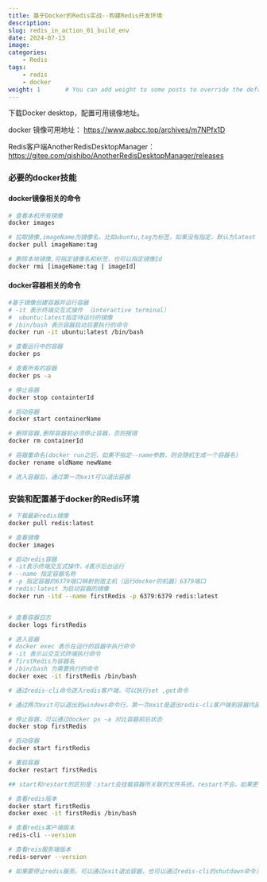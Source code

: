 ```yaml
---
title: 基于Docker的Redis实战--构建Redis开发环境
description:
slug: redis_in_action_01_build_env
date: 2024-07-13
image: 
categories:
    - Redis
tags:
    - redis
    - docker
weight: 1       # You can add weight to some posts to override the default sorting (date descending)
---
```


下载Docker desktop，配置可用镜像地址。

docker 镜像可用地址： https://www.aabcc.top/archives/m7NPfx1D   

Redis客户端AnotherRedisDesktopManager： https://gitee.com/qishibo/AnotherRedisDesktopManager/releases

### 必要的docker技能
#### docker镜像相关的命令
``` sh
# 查看本机所有镜像
docker images 

# 拉取镜像,imageName为镜像名，比如ubuntu,tag为标签，如果没有指定，默认为latest
docker pull imageName:tag

# 删除本地镜像,可指定镜像名和标签，也可以指定镜像Id
docker rmi [imageName:tag | imageId]

```
#### docker容器相关的命令

``` sh
#基于镜像创建容器并运行容器
# -it 表示终端交互式操作 （interactive terminal）
#  ubuntu:latest指定待运行的镜像
# /bin/bash 表示容器启动后要执行的命令
docker run -it ubuntu:latest /bin/bash

# 查看运行中的容器
docker ps

# 查看所有的容器
docker ps -a

# 停止容器
docker stop containterId

# 启动容器
docker start containerName

# 删除容器,删除容器前必须停止容器，否则报错
docker rm containerId

# 容器重命名(docker run之后，如果不指定--name参数，则会随机生成一个容器名)
docker rename oldName newName

# 进入容器后，通过第一次exit可以退出容器
```

### 安装和配置基于docker的Redis环境

``` sh
# 下载最新redis镜像
docker pull redis:latest

# 查看镜像
docker images

# 启动redis容器
# -it表示终端交互式操作，d表示后台运行
# --name 指定容器名称
# -p 指定容器的6379端口映射到宿主机（运行docker的机器）6379端口
# redis:latest 为启动容器的镜像
docker run -itd --name firstRedis -p 6379:6379 redis:latest


# 查看容器日志 
docker logs firstRedis

# 进入容器
# docker exec 表示在运行的容器中执行命令
# -it 表示以交互式终端执行命令
# firstRedis为容器名
# /bin/bash 为需要执行的命令
docker exec -it firstRedis /bin/bash

# 通过redis-cli命令进入redis客户端，可以执行set ,get命令

# 通过两次exit可以退出到windows命令行。第一次exit是退出redis-cli客户端到容器内部，第二次exit是退出容器。

# 停止容器，可以通过docker ps -a 对比容器前后状态
docker stop firstRedis

# 启动容器
docker start firstRedis

# 重启容器
docker restart firstRedis

## start和restart的区别是：start会挂载容器所关联的文件系统，restart不会。如果更改了redis启动时需要加载的配置项参数，那么重启时需要先stop，再start。

# 查看redis版本
docker start firstRedis
docker exec -it firstRedis /bin/bash

# 查看redis客户端版本
redis-cli --version

# 查看reis服务端版本
redis-server --version

# 如果要停止redis服务，可以通过exit退出容器，也可以通过redis-cli的shutdown命令关闭服务。
```
